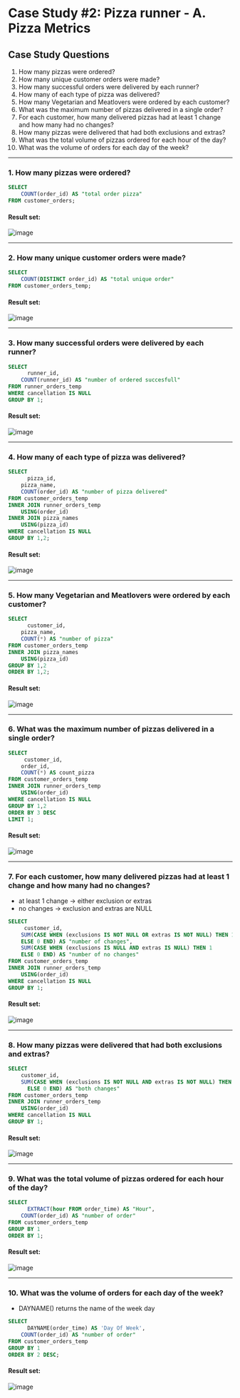 # Case Study #2: Pizza runner - A. Pizza Metrics

## Case Study Questions

1. How many pizzas were ordered?
2. How many unique customer orders were made?
3. How many successful orders were delivered by each runner?
4. How many of each type of pizza was delivered?
5. How many Vegetarian and Meatlovers were ordered by each customer?
6. What was the maximum number of pizzas delivered in a single order?
7. For each customer, how many delivered pizzas had at least 1 change and how many had no changes?
8. How many pizzas were delivered that had both exclusions and extras?
9. What was the total volume of pizzas ordered for each hour of the day?
10. What was the volume of orders for each day of the week?

***

###  1. How many pizzas were ordered?

```sql
SELECT 
	COUNT(order_id) AS "total order pizza"
FROM customer_orders;
```

#### Result set:
![image](https://github.com/Trantuan24/Project_Sql/assets/145254268/11c34b8a-b084-4248-a6ec-5f30e89ba571)

***

###  2. How many unique customer orders were made?

```sql
SELECT 
	COUNT(DISTINCT order_id) AS "total unique order"
FROM customer_orders_temp;
```

#### Result set:
![image](https://github.com/Trantuan24/Project_Sql/assets/145254268/ddee7436-2386-41fe-b4e0-81b15aea5426)

***

###  3. How many successful orders were delivered by each runner?

```sql
SELECT 
	  runner_id,
    COUNT(runner_id) AS "number of ordered succesfull"
FROM runner_orders_temp
WHERE cancellation IS NULL
GROUP BY 1;
```

#### Result set:
![image](https://github.com/Trantuan24/Project_Sql/assets/145254268/dbf7ef25-eaf5-43d1-8288-622ea478bc89)

***

###  4. How many of each type of pizza was delivered?

```sql
SELECT 
	  pizza_id,
    pizza_name,
    COUNT(order_id) AS "number of pizza delivered"
FROM customer_orders_temp
INNER JOIN runner_orders_temp
	USING(order_id)
INNER JOIN pizza_names
	USING(pizza_id)
WHERE cancellation IS NULL
GROUP BY 1,2;
```

#### Result set:
![image](https://github.com/Trantuan24/Project_Sql/assets/145254268/a6b5386a-4946-4c07-a1ce-e2f3cbe18b53)

***

###  5. How many Vegetarian and Meatlovers were ordered by each customer?

```sql
SELECT 
	  customer_id,
    pizza_name,
    COUNT(*) AS "number of pizza"
FROM customer_orders_temp
INNER JOIN pizza_names 
	USING(pizza_id)
GROUP BY 1,2
ORDER BY 1,2;
```

#### Result set:
![image](https://github.com/Trantuan24/Project_Sql/assets/145254268/942d7c1e-e5bc-45e3-b803-2bd2bc40b02e)

***

###  6. What was the maximum number of pizzas delivered in a single order?

```sql
SELECT 
	 customer_id,
    order_id,
    COUNT(*) AS count_pizza
FROM customer_orders_temp
INNER JOIN runner_orders_temp
	USING(order_id)
WHERE cancellation IS NULL
GROUP BY 1,2
ORDER BY 3 DESC
LIMIT 1;
```

#### Result set:
![image](https://github.com/Trantuan24/Project_Sql/assets/145254268/6a512a01-0bcb-4d85-8b40-b8777529e9b1)

***

###  7. For each customer, how many delivered pizzas had at least 1 change and how many had no changes?
- at least 1 change -> either exclusion or extras 
- no changes -> exclusion and extras are NULL

```sql
SELECT 
	 customer_id,
    SUM(CASE WHEN (exclusions IS NOT NULL OR extras IS NOT NULL) THEN 1
    ELSE 0 END) AS "number of changes",
    SUM(CASE WHEN (exclusions IS NULL AND extras IS NULL) THEN 1
    ELSE 0 END) AS "number of no changes"
FROM customer_orders_temp
INNER JOIN runner_orders_temp
	USING(order_id)
WHERE cancellation IS NULL
GROUP BY 1;
```

#### Result set:
![image](https://github.com/Trantuan24/Project_Sql/assets/145254268/860c2e4a-a1e7-4f6a-89ae-38125a4401fc)

***

###  8. How many pizzas were delivered that had both exclusions and extras?

```sql
SELECT
	customer_id,
	SUM(CASE WHEN (exclusions IS NOT NULL AND extras IS NOT NULL) THEN 1
      ELSE 0 END) AS "both changes"
FROM customer_orders_temp
INNER JOIN runner_orders_temp
	USING(order_id)
WHERE cancellation IS NULL
GROUP BY 1;
```

#### Result set:
![image](https://github.com/Trantuan24/Project_Sql/assets/145254268/fa9428c1-5955-47c4-b00c-57549f1b8841)

***

###  9. What was the total volume of pizzas ordered for each hour of the day?

```sql
SELECT 
	  EXTRACT(hour FROM order_time) AS "Hour",
    COUNT(order_id) AS "number of order"
FROM customer_orders_temp
GROUP BY 1
ORDER BY 1;
```

#### Result set:
![image](https://github.com/Trantuan24/Project_Sql/assets/145254268/277e90a0-46b7-4a54-a788-f93c823e6b28)

***

###  10. What was the volume of orders for each day of the week?

- DAYNAME() returns the name of the week day

```sql
SELECT
	  DAYNAME(order_time) AS 'Day Of Week',
    COUNT(order_id) AS "number of order"
FROM customer_orders_temp
GROUP BY 1
ORDER BY 2 DESC;
```

#### Result set:
![image](https://github.com/Trantuan24/Project_Sql/assets/145254268/5b5fdc9f-bc7d-4c98-83b9-70395f40dcca)

